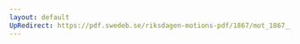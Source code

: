 ```yaml
---
layout: default
UpRedirect: https://pdf.swedeb.se/riksdagen-motions-pdf/1867/mot_1867__ak__00002/mot_1867__ak__00002_003.pdf
---
```

